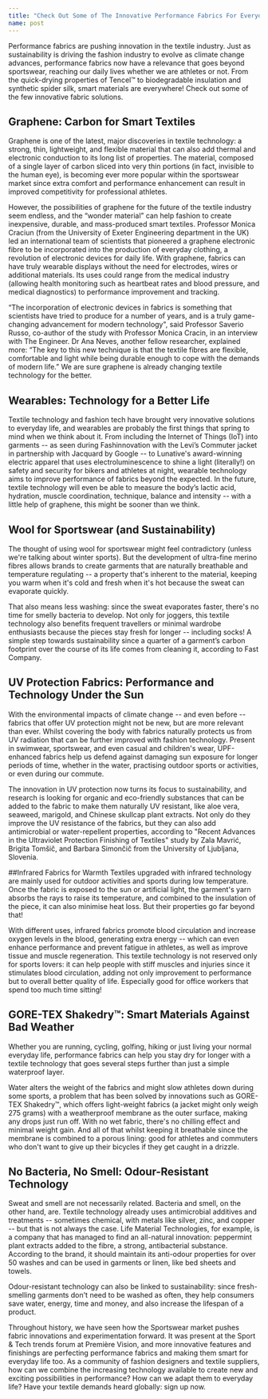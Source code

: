 ```yaml
---
title: "Check Out Some of The Innovative Performance Fabrics For Everyday Life"
name: post
---
```


Performance fabrics are pushing innovation in the textile industry. Just as sustainability is driving the fashion industry to evolve as climate change advances, performance fabrics now have a relevance that goes beyond sportswear, reaching our daily lives whether we are athletes or not. From the quick-drying properties of Tencel™ to biodegradable insulation and synthetic spider silk, smart materials are everywhere! Check out some of the few innovative fabric solutions.

## Graphene: Carbon for Smart Textiles

Graphene is one of the latest, major discoveries in textile technology: a strong, thin, lightweight, and flexible material that can also add thermal and electronic conduction to its long list of properties. The material, composed of a single layer of carbon sliced into very thin portions (in fact, invisible to the human eye), is becoming ever more popular within the sportswear market since extra comfort and performance enhancement can result in improved competitivity for professional athletes.

However, the possibilities of graphene for the future of the textile industry seem endless, and the “wonder material” can help fashion to create inexpensive, durable, and mass-produced smart textiles. Professor Monica Craciun (from the University of Exeter Engineering department in the UK) led an international team of scientists that pioneered a graphene electronic fibre to be incorporated into the production of everyday clothing, a revolution of electronic devices for daily life. With graphene, fabrics can have truly wearable displays without the need for electrodes, wires or additional materials. Its uses could range from the medical industry (allowing health monitoring such as heartbeat rates and blood pressure, and medical diagnostics) to performance improvement and tracking.

“The incorporation of electronic devices in fabrics is something that scientists have tried to produce for a number of years, and is a truly game-changing advancement for modern technology", said Professor Saverio Russo, co-author of the study with Professor Monica Cracin, in an interview with The Engineer. Dr Ana Neves, another fellow researcher, explained more: “The key to this new technique is that the textile fibres are flexible, comfortable and light while being durable enough to cope with the demands of modern life.” We are sure graphene is already changing textile technology for the better.

## Wearables: Technology for a Better Life

Textile technology and fashion tech have brought very innovative solutions to everyday life, and wearables are probably the first things that spring to mind when we think about it. From including the Internet of Things (IoT) into garments -- as seen during Fashinnovation with the Levi’s Commuter jacket in partnership with Jacquard by Google -- to Lunative's award-winning electric apparel that uses electroluminescence to shine a light (literally!) on safety and security for bikers and athletes at night, wearable technology aims to improve performance of fabrics beyond the expected. In the future, textile technology will even be able to measure the body’s lactic acid, hydration, muscle coordination, technique, balance and intensity -- with a little help of graphene, this might be sooner than we think.

## Wool for Sportswear (and Sustainability)

The thought of using wool for sportswear might feel contradictory (unless we're talking about winter sports). But the development of ultra-fine merino fibres allows brands to create garments that are naturally breathable and temperature regulating -- a property that's inherent to the material, keeping you warm when it's cold and fresh when it's hot because the sweat can evaporate quickly.

That also means less washing: since the sweat evaporates faster, there's no time for smelly bacteria to develop. Not only for joggers, this textile technology also benefits frequent travellers or minimal wardrobe enthusiasts because the pieces stay fresh for longer -- including socks! A simple step towards sustainability since a quarter of a garment’s carbon footprint over the course of its life comes from cleaning it, according to Fast Company.

## UV Protection Fabrics: Performance and Technology Under the Sun

With the environmental impacts of climate change -- and even before -- fabrics that offer UV protection might not be new, but are more relevant than ever. Whilst covering the body with fabrics naturally protects us from UV radiation that can be further improved with fashion technology. Present in swimwear, sportswear, and even casual and children's wear, UPF-enhanced fabrics help us defend against damaging sun exposure for longer periods of time, whether in the water, practising outdoor sports or activities, or even during our commute.

The innovation in UV protection now turns its focus to sustainability, and research is looking for organic and eco-friendly substances that can be added to the fabric to make them naturally UV resistant, like aloe vera, seaweed, marigold, and Chinese skullcap plant extracts. Not only do they improve the UV resistance of the fabrics, but they can also add antimicrobial or water-repellent properties, according to "Recent Advances in the Ultraviolet Protection Finishing of Textiles" study by Zala Mavrić, Brigita Tomšič, and Barbara Simončič from the University of Ljubljana, Slovenia.

##Infrared Fabrics for Warmth
Textiles upgraded with infrared technology are mainly used for outdoor activities and sports during low temperature. Once the fabric is exposed to the sun or artificial light, the garment's yarn absorbs the rays to raise its temperature, and combined to the insulation of the piece, it can also minimise heat loss. But their properties go far beyond that!

With different uses, infrared fabrics promote blood circulation and increase oxygen levels in the blood, generating extra energy -- which can even enhance performance and prevent fatigue in athletes, as well as improve tissue and muscle regeneration. This textile technology is not reserved only for sports lovers: it can help people with stiff muscles and injuries since it stimulates blood circulation, adding not only improvement to performance but to overall better quality of life. Especially good for office workers that spend too much time sitting!

## GORE-TEX Shakedry™: Smart Materials Against Bad Weather

Whether you are running, cycling, golfing, hiking or just living your normal everyday life, performance fabrics can help you stay dry for longer with a textile technology that goes several steps further than just a simple waterproof layer.

Water alters the weight of the fabrics and might slow athletes down during some sports, a problem that has been solved by innovations such as GORE-TEX Shakedry™, which offers light-weight fabrics (a jacket might only weigh 275 grams) with a weatherproof membrane as the outer surface, making any drops just run off. With no wet fabric, there's no chilling effect and minimal weight gain. And all of that whilst keeping it breathable since the membrane is combined to a porous lining: good for athletes and commuters who don't want to give up their bicycles if they get caught in a drizzle.

## No Bacteria, No Smell: Odour-Resistant Technology

Sweat and smell are not necessarily related. Bacteria and smell, on the other hand, are. Textile technology already uses antimicrobial additives and treatments -- sometimes chemical, with metals like silver, zinc, and copper -- but that is not always the case. Life Material Technologies, for example, is a company that has managed to find an all-natural innovation: peppermint plant extracts added to the fibre, a strong, antibacterial substance. According to the brand, it should maintain its anti-odour properties for over 50 washes and can be used in garments or linen, like bed sheets and towels.

Odour-resistant technology can also be linked to sustainability: since fresh-smelling garments don't need to be washed as often, they help consumers save water, energy, time and money, and also increase the lifespan of a product.

Throughout history, we have seen how the Sportswear market pushes fabric innovations and experimentation forward. It was present at the Sport & Tech trends forum at Première Vision, and more innovative features and finishings are perfecting performance fabrics and making them smart for everyday life too. As a community of fashion designers and textile suppliers, how can we combine the increasing technology available to create new and exciting possibilities in performance? How can we adapt them to everyday life? Have your textile demands heard globally: sign up now.


